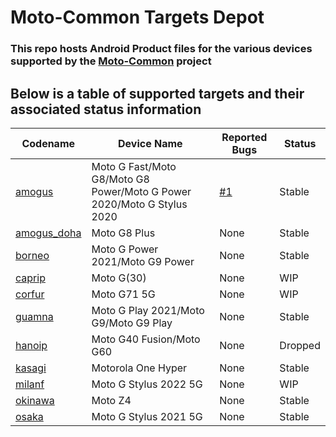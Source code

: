 # Moto-Common Targets Depot

### This repo hosts Android Product files for the various devices supported by the [Moto-Common](../../../../moto-common/.github/blob/main/profile/README.md) project

## Below is a table of supported targets and their associated status information

| Codename    | Device Name | Reported Bugs | Status |
| --------    | ----------- | ------------- | ------ |
| [amogus](../../../../moto-common/android_device_motorola_amogus)           | Moto G Fast/Moto G8/Moto G8 Power/Moto G Power 2020/Moto G Stylus 2020 | [#1](moto-common/bug_tracker#1) | Stable |
| [amogus_doha](../../../../moto-common/android_device_motorola_amogus_doha) | Moto G8 Plus                                                           | None | Stable  |
| [borneo](../../../../moto-common/android_device_motorola_borneo)           | Moto G Power 2021/Moto G9 Power                                        | None | Stable  |
| [caprip](../../../../moto-common/android_device_motorola_caprip)           | Moto G(30)                                                             | None | WIP     |
| [corfur](../../../../moto-common/android_device_motorola_corfur)           | Moto G71 5G                                                            | None | WIP     |
| [guamna](../../../../moto-common/android_device_motorola_guamna)           | Moto G Play 2021/Moto G9/Moto G9 Play                                  | None | Stable  |
| [hanoip](../../../../moto-common/android_device_motorola_hanoip)           | Moto G40 Fusion/Moto G60                                               | None | Dropped |
| [kasagi](../../../../moto-common/android_device_motorola_kasagi)           | Motorola One Hyper                                                     | None | Stable  |
| [milanf](../../../../moto-common/android_device_motorola_milanf)           | Moto G Stylus 2022 5G                                                  | None | WIP     |
| [okinawa](../../../../moto-common/android_device_motorola_okinawa)         | Moto Z4                                                                | None | Stable  |
| [osaka](../../../../moto-common/android_device_motorola_osaka)             | Moto G Stylus 2021 5G                                                  | None | Stable  |
